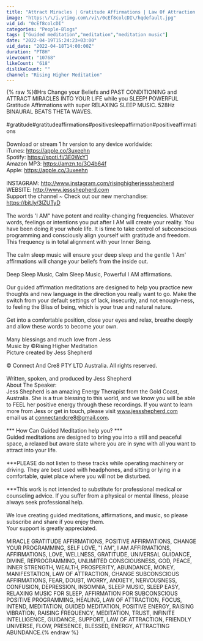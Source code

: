 ```yaml
---
title: "Attract Miracles | Gratitude Affirmations | Law Of Attraction | Positive Affirmation While You Sleep"
image: "https:\/\/i.ytimg.com\/vi\/0cEf8colcDI\/hqdefault.jpg"
vid_id: "0cEf8colcDI"
categories: "People-Blogs"
tags: ["Guided meditation","meditation","meditation music"]
date: "2022-04-19T15:24:23+03:00"
vid_date: "2022-04-18T14:00:00Z"
duration: "PT8H"
viewcount: "10768"
likeCount: "618"
dislikeCount: ""
channel: "Rising Higher Meditation"
---
```

{% raw %}8Hrs Change your Beliefs and PAST CONDITIONING and ATTRACT MIRACLES INTO YOUR LIFE while you SLEEP!  POWERFUL Gratitude Affirmations with super RELAXING SLEEP MUSIC. 528Hz BINAURAL BEATS THETA WAVES. <br /><br />#gratitude#gratitudeaffirmations#positivesleepaffirmation#positiveaffirmations<br /><br />Download or stream 1 hr version to any device worldwide:<br />iTunes: <a rel="nofollow" target="blank" href="https://apple.co/3uxeehn">https://apple.co/3uxeehn</a><br />Spotify: <a rel="nofollow" target="blank" href="https://spoti.fi/3E0WcY1">https://spoti.fi/3E0WcY1</a><br />Amazon MP3: <a rel="nofollow" target="blank" href="https://amzn.to/3O4b64f">https://amzn.to/3O4b64f</a><br />Apple: <a rel="nofollow" target="blank" href="https://apple.co/3uxeehn">https://apple.co/3uxeehn</a><br /><br />INSTAGRAM: <a rel="nofollow" target="blank" href="http://www.instagram.com/risinghigherjessshepherd">http://www.instagram.com/risinghigherjessshepherd</a><br />WEBSITE: <a rel="nofollow" target="blank" href="http://www.jessshepherd.com">http://www.jessshepherd.com</a><br />Support the channel ~ Check out our new merchandise:  <a rel="nofollow" target="blank" href="https://bit.ly/3lZUTyD">https://bit.ly/3lZUTyD</a> <br /><br />The words 'I AM&quot; have potent and reality-changing frequencies.  Whatever words, feelings or intentions you put after I AM will create your reality.  You have been doing it your whole life.  It is time to take control of subconscious programming and consciously align yourself with gratitude and freedom.  This frequency is in total alignment with your Inner Being.  <br /><br />The calm sleep music will ensure your deep sleep and the gentle 'I Am' affirmations will change your beliefs from the inside out.  <br /><br />Deep Sleep Music, Calm Sleep Music, Powerful I AM affirmations. <br /><br />Our guided affirmation meditations are designed to help you practice new thoughts and new language in the direction you really want to go.  Make the switch from your default settings of lack, insecurity, and not enough-ness,  to feeling the Bliss of being, which is your true and natural nature.  <br /><br />Get into a comfortable position, close your eyes and relax, breathe deeply and allow these words to become your own.<br />  <br />Many blessings and much love from Jess<br />Music by ©Rising Higher Meditation <br />Picture created by Jess Shepherd<br /><br />© Connect And Cre8 PTY LTD Australia. All rights reserved.<br /><br />Written, spoken, and produced by Jess Shepherd<br />About The Speaker:<br />Jess Shepherd is an amazing Energy Therapist from the Gold Coast, Australia. She is a true blessing to this world, and we know you will be able to FEEL her positive energy through these recordings. If you want to learn more from Jess or get in touch, please visit www.jessshepherd.com<br />email us at connectandcre8@gmail.com.<br /><br />*** How Can Guided Meditation help you? ***<br />Guided meditations are designed to bring you into a still and peaceful space, a relaxed but aware state where you are in sync with all you want to attract into your life.<br /><br />***PLEASE do not listen to these tracks while operating machinery or driving. They are best used with headphones, and sitting or lying in a comfortable, quiet place where you will not be disturbed.<br /><br />***This work is not intended to substitute for professional medical or counseling advice. If you suffer from a physical or mental illness, please always seek professional help.<br /><br />We love creating guided meditations, affirmations, and music, so please subscribe and share if you enjoy them.    <br />Your support is greatly appreciated.<br /><br />MIRACLE GRATITUDE AFFIRMATIONS, POSITIVE AFFIRMATIONS, CHANGE YOUR PROGRAMMING,  SELF LOVE, &quot;I AM&quot;, I AM AFFIRMATIONS, AFFIRMATIONS, LOVE, WELLNESS, GRATITUDE, UNIVERSAL GUIDANCE, DIVINE, REPROGRAMMING, UNLIMITED CONSCIOUSNESS, GOD, PEACE, INNER STRENGTH, WEALTH, PROSPERITY, ABUNDANCE, MONEY,  MANIFESTATION, LAW OF ATTRACTION, CHANGE SUBCONSCIOUS AFFIRMATIONS, FEAR, DOUBT, WORRY, ANXIETY, NERVOUSNESS, CONFUSION, DEPRESSION, INSOMNIA, SLEEP MUSIC, SLEEP EASY, RELAXING MUSIC FOR SLEEP, AFFIRMATION FOR SUBCONSCIOUS POSITIVE PROGRAMMING, HEALING, LAW OF ATTRACTION, FOCUS, INTEND, MEDITATION, GUIDED MEDITATION, POSITIVE ENERGY, RAISING VIBRATION, RAISING FREQUENCY,  MEDITATION, TRUST, INFINITE INTELLIGENCE, GUIDANCE, SUPPORT, LAW OF ATTRACTION, FRIENDLY UNIVERSE, FLOW, PRESENCE, BLESSED, ENERGY, ATTRACTING ABUNDANCE.{% endraw %}
